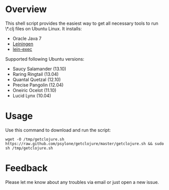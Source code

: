# Overview #

This shell script provides the easiest way to get all necessary tools to run \\*.clj files on Ubuntu Linux. It installs:

- Oracle Java 7
- [Leiningen](http://leiningen.org/)
- [lein-exec](https://github.com/kumarshantanu/lein-exec)

Supported following Ubuntu versions:

- Saucy Salamander (13.10)
- Raring Ringtail (13.04)
- Quantal Quetzal (12.10)
- Precise Pangolin (12.04)
- Oneiric Ocelot (11.10)
- Lucid Lynx (10.04)

# Usage #

Use this command to download and run the script:

    wget -O /tmp/getclojure.sh https://raw.github.com/psylone/getclojure/master/getclojure.sh && sudo sh /tmp/getclojure.sh

# Feedback #

Please let me know about any troubles via email or just open a new issue.